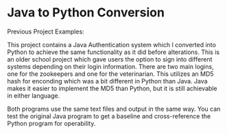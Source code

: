 # Java to Python Conversion
Previous Project Examples:

This project contains a Java Authentication system which I converted into Python to achieve the same functionality as it did before alterations.  This is an older school project which gave users the option to sign into different systems depending on their login information. There are two main logins, one for the zookeepers and one for the veterinarian.  This utilizes an MD5 hash for enconding which was a bit different in Python than Java.  Java makes it easier to implement the MD5 than Python, but it is still achievable in either language.

Both programs use the same text files and output in the same way. You can test the original Java program to get a baseline and cross-reference the Python program for operability. 

